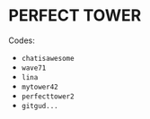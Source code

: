 # PERFECT TOWER

Codes:

- `chatisawesome`
- `wave71`
- `lina`
- `mytower42`
- `perfecttower2`
- `gitgud...`
